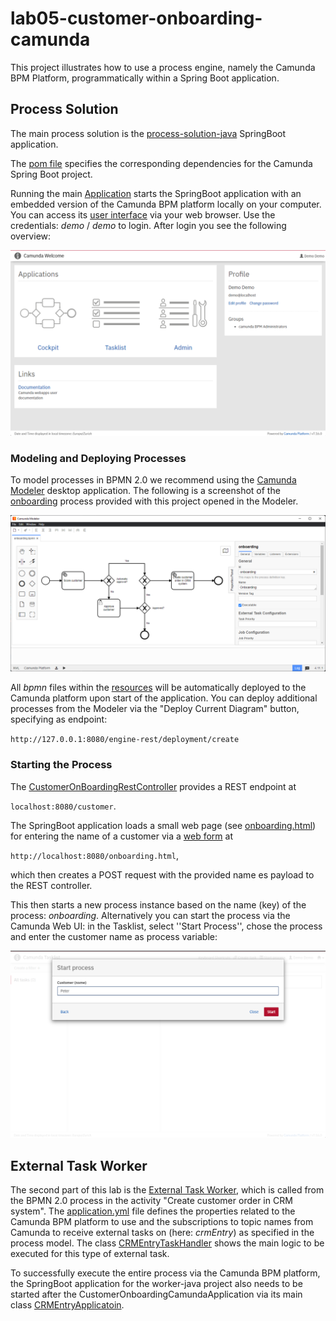 # lab05-customer-onboarding-camunda

This project illustrates how to use a process engine, namely the Camunda BPM Platform, programmatically within a Spring Boot application.

## Process Solution

The main process solution is the [process-solution-java](/process-solution-java) SpringBoot application.

The [pom file](/process-solution-java/pom.xml) specifies the corresponding dependencies for the Camunda Spring Boot project.

Running the main [Application](/process-solution-java/src/main/java/com/example/processsolutionjava/CustomerOnboardingCamundaApplication.java) starts
the SpringBoot application with an embedded version of the Camunda BPM platform locally on your computer. You can access its [user interface](http://localhost:8080/) via your web browser.
Use the credentials: *demo* / *demo* to login. After login you see the following overview:

![camunda.png](camunda.png)

### Modeling and Deploying Processes

To model processes in BPMN 2.0 we recommend using the [Camunda Modeler](https://camunda.com/de/download/modeler/) desktop application. The following is a screenshot
of the [onboarding](/process-solution-java/src/main/resources/onboarding.bpmn) process provided with this project opened in the Modeler. 

![modeler.png](modeler.png)

All *bpmn* files within
the [resources](/process-solution-java/src/main/resources) will be automatically deployed to the Camunda platform upon start of the application. You can
deploy additional processes from the Modeler via the "Deploy Current Diagram" button, specifying as endpoint:

``http://127.0.0.1:8080/engine-rest/deployment/create``

### Starting the Process
The [CustomerOnBoardingRestController](/process-solution-java/src/main/java/com/example/processsolutionjava/controller/CustomerOnboardingRestController.java) provides
a REST endpoint at 

``localhost:8080/customer``.

The SpringBoot application loads a small web page (see [onboarding.html](/process-solution-java/src/main/resources/static/onboarding.html)) for entering the name of a customer via a [web form](http://localhost:8080/onboarding.html) at

``http://localhost:8080/onboarding.html``,

which then creates a POST request with the provided name es payload to the REST controller.

This then starts a new process instance based on the name (key) of the process: *onboarding*. Alternatively you can start the
process via the Camunda Web UI: in the Tasklist, select ''Start Process'', chose the process and enter the customer name as process variable:

![start.png](start.png)

## External Task Worker
The second part of this lab is the [External Task Worker](/worker-java), which is called from the BPMN 2.0 process in the activity "Create customer order in CRM system".
The [application.yml](/worker-java/src/main/resources/application.yml) file defines the properties related to the Camunda BPM platform to use and the
subscriptions to topic names from Camunda to receive external tasks on (here: *crmEntry*) as specified in the process model.
The class [CRMEntryTaskHandler](/worker-java/src/main/java/com/example/worker/CRMEntryTaskHandler.java) shows the main logic to be executed for this type of external task.

To successfully execute the entire process via the Camunda BPM platform, the SpringBoot application for the worker-java project also needs to be started after the CustomerOnboardingCamundaApplication via its main class [CRMEntryApplicatoin](/worker-java/src/main/java/com/example/CRMEntryApplication.java).